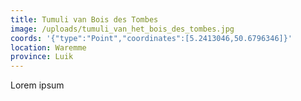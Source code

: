 ```yaml
---
title: Tumuli van Bois des Tombes
image: /uploads/tumuli_van_het_bois_des_tombes.jpg
coords: '{"type":"Point","coordinates":[5.2413046,50.6796346]}'
location: Waremme
province: Luik
---
```

Lorem ipsum